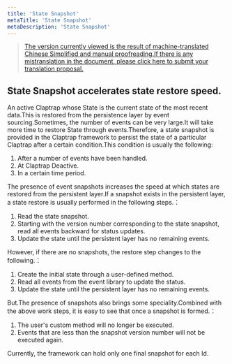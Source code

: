 ```yaml
---
title: 'State Snapshot'
metaTitle: 'State Snapshot'
metaDescription: 'State Snapshot'
---
```


> [The version currently viewed is the result of machine-translated Chinese Simplified and manual proofreading.If there is any mistranslation in the document, please click here to submit your translation proposal.](https://crwd.in/newbeclaptrap)

## State Snapshot accelerates state restore speed.

An active Claptrap whose State is the current state of the most recent data.This is restored from the persistence layer by event sourcing.Sometimes, the number of events can be very large.It will take more time to restore State through events.Therefore, a state snapshot is provided in the Claptrap framework to persist the state of a particular Claptrap after a certain condition.This condition is usually the following:

1. After a number of events have been handled.
2. At Claptrap Deactive.
3. In a certain time period.

The presence of event snapshots increases the speed at which states are restored from the persistent layer.If a snapshot exists in the persistent layer, a state restore is usually performed in the following steps.：

1. Read the state snapshot.
2. Starting with the version number corresponding to the state snapshot, read all events backward for status updates.
3. Update the state until the persistent layer has no remaining events.

However, if there are no snapshots, the restore step changes to the following.：

1. Create the initial state through a user-defined method.
2. Read all events from the event library to update the status.
3. Update the state until the persistent layer has no remaining events.

But.The presence of snapshots also brings some speciality.Combined with the above work steps, it is easy to see that once a snapshot is formed.：

1. The user's custom method will no longer be executed.
2. Events that are less than the snapshot version number will not be executed again.

Currently, the framework can hold only one final snapshot for each Id.
